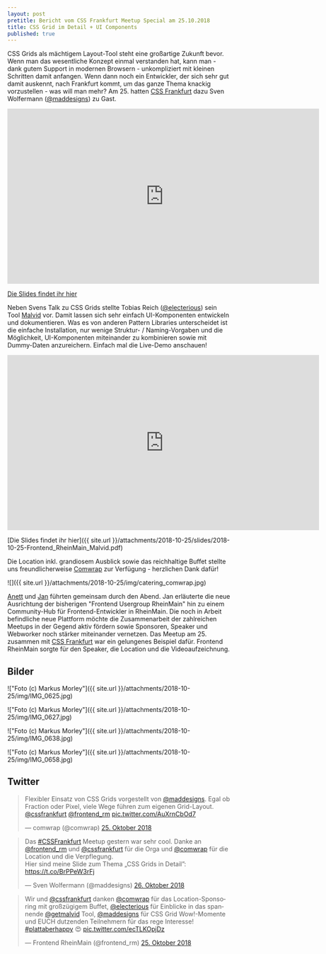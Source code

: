 ```yaml
---
layout: post
pretitle: Bericht vom CSS Frankfurt Meetup Special am 25.10.2018 
title: CSS Grid im Detail + UI Components
published: true
---
```


CSS Grids als mächtigem Layout-Tool steht eine großartige Zukunft bevor. Wenn man das wesentliche Konzept einmal verstanden hat, kann man - dank gutem Support in modernen Browsern - unkompliziert mit kleinen Schritten damit anfangen. Wenn dann noch ein Entwickler, der sich sehr gut damit auskennt, nach Frankfurt kommt, um das ganze Thema knackig vorzustellen - was will man mehr? Am 25. hatten [CSS Frankfurt](https://cssfrankfurt.de/) dazu Sven Wolfermann ([@maddesigns](http://twitter.com/maddesigns)) zu Gast.
 
 <iframe width="705" height="396" src="https://www.youtube.com/embed/Xl1niF7M4Ac" frameborder="0" allow="accelerometer; autoplay; encrypted-media; gyroscope; picture-in-picture" allowfullscreen></iframe>
 
 [Die Slides findet ihr hier](http://maddesigns.de/css-grids/)
 
 
 Neben Svens Talk zu CSS Grids stellte Tobias Reich ([@electerious](http://twitter.com/electerious)) sein Tool [Malvid](http://malvid.io/) vor. Damit lassen sich sehr einfach UI-Komponenten entwickeln und dokumentieren. Was es von anderen Pattern Libraries unterscheidet ist die einfache Installation, nur wenige Struktur- / Naming-Vorgaben und die Möglichkeit, UI-Komponenten miteinander zu kombinieren sowie mit Dummy-Daten anzureichern. Einfach mal die Live-Demo anschauen!
 
  <iframe width="705" height="396" src="https://www.youtube.com/embed/4o-WHDXjNgo" frameborder="0" allow="accelerometer; autoplay; encrypted-media; gyroscope; picture-in-picture" allowfullscreen></iframe>
  
[Die Slides findet ihr hier]({{ site.url }}/attachments/2018-10-25/slides/2018-10-25-Frontend_RheinMain_Malvid.pdf)
  
 Die Location inkl. grandiosem Ausblick sowie das reichhaltige Buffet stellte uns freundlicherweise [Comwrap](https://www.comwrap.com/) zur Verfügung - herzlichen Dank dafür!
 
![]({{ site.url }}/attachments/2018-10-25/img/catering_comwrap.jpg)
  
[Anett](https://twitter.com/emsuiko) und [Jan](https://twitter.com/netzartist) führten gemeinsam durch den Abend. Jan erläuterte die neue Ausrichtung der bisherigen "Frontend Usergroup RheinMain" hin zu einem Community-Hub für Frontend-Entwickler in RheinMain. Die noch in Arbeit befindliche neue Plattform möchte die Zusammenarbeit der zahlreichen Meetups in der Gegend aktiv fördern sowie Sponsoren, Speaker und Webworker noch stärker miteinander vernetzen. Das Meetup am 25. zusammen mit [CSS Frankfurt](https://www.cssfrankfurt.de) war ein gelungenes Beispiel dafür. Frontend RheinMain sorgte für den Speaker, die Location und die Videoaufzeichnung.

## Bilder

!["Foto (c) Markus Morley"]({{ site.url }}/attachments/2018-10-25/img/IMG_0625.jpg)

!["Foto (c) Markus Morley"]({{ site.url }}/attachments/2018-10-25/img/IMG_0627.jpg)

!["Foto (c) Markus Morley"]({{ site.url }}/attachments/2018-10-25/img/IMG_0638.jpg)

!["Foto (c) Markus Morley"]({{ site.url }}/attachments/2018-10-25/img/IMG_0658.jpg)

## Twitter

<blockquote class="twitter-tweet" data-lang="de"><p lang="de" dir="ltr">Flexibler Einsatz von CSS Grids vorgestellt von <a href="https://twitter.com/maddesigns?ref_src=twsrc%5Etfw">@maddesigns</a>. Egal ob Fraction oder Pixel, viele Wege führen zum eigenen Grid-Layout. <a href="https://twitter.com/cssfrankfurt?ref_src=twsrc%5Etfw">@cssfrankfurt</a> <a href="https://twitter.com/frontend_rm?ref_src=twsrc%5Etfw">@frontend_rm</a> <a href="https://t.co/AuXrnCbOd7">pic.twitter.com/AuXrnCbOd7</a></p>&mdash; comwrap (@comwrap) <a href="https://twitter.com/comwrap/status/1055528649099800576?ref_src=twsrc%5Etfw">25. Oktober 2018</a></blockquote>


<blockquote class="twitter-tweet" data-lang="de"><p lang="de" dir="ltr">Das <a href="https://twitter.com/hashtag/CSSFrankfurt?src=hash&amp;ref_src=twsrc%5Etfw">#CSSFrankfurt</a> Meetup gestern war sehr cool. Danke an <a href="https://twitter.com/frontend_rm?ref_src=twsrc%5Etfw">@frontend_rm</a> und <a href="https://twitter.com/cssfrankfurt?ref_src=twsrc%5Etfw">@cssfrankfurt</a> für die Orga und <a href="https://twitter.com/comwrap?ref_src=twsrc%5Etfw">@comwrap</a> für die Location und die Verpflegung. <br>Hier sind meine Slide zum Thema „CSS Grids in Detail”: <a href="https://t.co/BrPPeW3rFj">https://t.co/BrPPeW3rFj</a></p>&mdash; Sven Wolfermann (@maddesigns) <a href="https://twitter.com/maddesigns/status/1055731670651953155?ref_src=twsrc%5Etfw">26. Oktober 2018</a></blockquote>

<blockquote class="twitter-tweet" data-lang="de"><p lang="de" dir="ltr">Wir und <a href="https://twitter.com/cssfrankfurt?ref_src=twsrc%5Etfw">@cssfrankfurt</a> danken <a href="https://twitter.com/comwrap?ref_src=twsrc%5Etfw">@comwrap</a> für das Location-Sponsoring mit großzügigem Buffet, <a href="https://twitter.com/electerious?ref_src=twsrc%5Etfw">@electerious</a> für Einblicke in das spannende <a href="https://twitter.com/getmalvid?ref_src=twsrc%5Etfw">@getmalvid</a> Tool, <a href="https://twitter.com/maddesigns?ref_src=twsrc%5Etfw">@maddesigns</a> für CSS Grid Wow!-Momente und EUCH dutzenden Teilnehmern für das rege Interesse! <a href="https://twitter.com/hashtag/plattaberhappy?src=hash&amp;ref_src=twsrc%5Etfw">#plattaberhappy</a> 😍 <a href="https://t.co/ecTLKOpjDz">pic.twitter.com/ecTLKOpjDz</a></p>&mdash; Frontend RheinMain (@frontend_rm) <a href="https://twitter.com/frontend_rm/status/1055568707177639942?ref_src=twsrc%5Etfw">25. Oktober 2018</a></blockquote>

